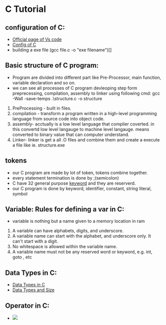 # C Tutorial 

## configuration of C:
- [Official page of Vs code](https://code.visualstudio.com/docs/cpp/config-mingw) 
- [Config of C ](https://www.youtube.com/watch?v=0HD0pqVtsmw&list=LL&index=6&t=620s)
-  building a exe file (gcc file.c -o "exe filename")[]

## Basic structure of C program:
- Program are divided into different part like Pre-Processor, main function, variable declaration and so on.
- we can see all processes of C program devleoping step form preprecessing, compilation, assembly to linker using following cmd: gcc -Wall -save-temps .\structure.c -o structure
1. PreProcessing - built in files.
2. compilation - transform a program written in a high-level programming language from source code into object code.
3. assembly- acctually is a low level language that complier coverted. in this convertd low level langauge to machine level langauge. means converted to binary value that can computer understand.
4. Linker- linker is get a all .O files and combine them and create a execute a file like ie. structure.exe

## tokens 
- our C program are made by lot of token, tokens combine together.
- every statement termination is done by ;(semicolon)
- C have 32 general purpose [keyword](https://docs.microsoft.com/en-us/cpp/c-language/c-keywords?view=msvc-170) and they are reserverd.
- our C program is done by keyword, identifier, constant, string literal, symbol

## Variable: Rules for defining a var in C:
- variable is nothing but a name given to a memory location in ram
1. A variable can have alphabets, digits, and underscore.
2. A variable name can start with the alphabet, and underscore only. It can't start with a digit.
3. No whitespace is allowed within the variable name.
4. A variable name must not be any reserved word or keyword, e.g. int, goto , etc

## Data Types in C:
- [Data Types in C ](https://www.javatpoint.com/data-types-in-c)
- [Data Types and Size](https://drive.google.com/file/d/12Qd4LsTvjHbqOilQVjUWk7J1-oPOKyjL/view?usp=sharing)

## Operator in C:
- ![](https://media.geeksforgeeks.org/wp-content/cdn-uploads/Operators-In-C.png)